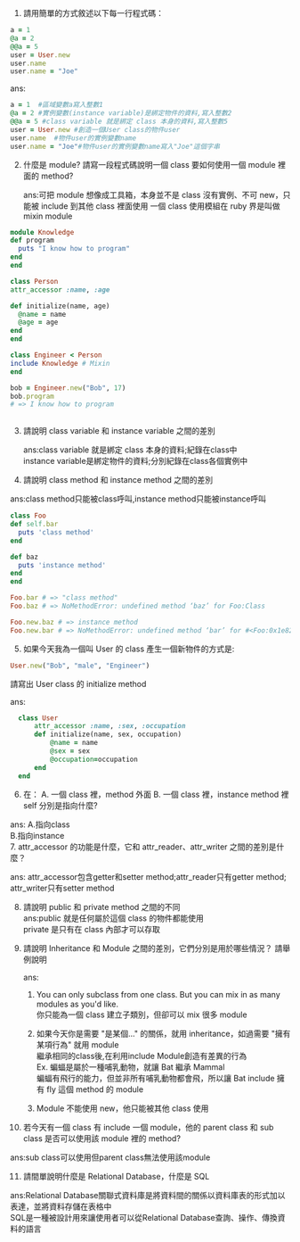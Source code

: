 1. 請用簡單的方式敘述以下每一行程式碼：

  ```ruby 
  a = 1
  @a = 2
  @@a = 5
  user = User.new
  user.name
  user.name = "Joe"
  ```
ans:
  ```ruby 
  a = 1  #區域變數a寫入整數1
  @a = 2 #實例變數(instance variable)是綁定物件的資料,寫入整數2
  @@a = 5 #class variable 就是綁定 class 本身的資料,寫入整數5
  user = User.new #創造一個User class的物件user
  user.name  #物件user的實例變數name		
  user.name = "Joe"#物件user的實例變數name寫入"Joe"這個字串
  ```
2. 什麼是 module? 請寫一段程式碼說明一個 class 要如何使用一個 module 裡面的 method?  
   
   ans:可把 module 想像成工具箱，本身並不是 class
   沒有實例、不可 new，只能被 include 到其他 class 裡面使用
    一個 class 使用模組在 ruby 界是叫做 mixin module
  ```ruby 
  module Knowledge
  def program
    puts "I know how to program"
  end
end

class Person  
  attr_accessor :name, :age

  def initialize(name, age)
    @name = name
    @age = age
  end
end

class Engineer < Person
  include Knowledge # Mixin
end

bob = Engineer.new("Bob", 17)
bob.program
# => I know how to program
	
  ```

3. 請說明 class variable 和 instance variable 之間的差別  

   ans:class variable 就是綁定 class 本身的資料;紀錄在class中  
        instance variable是綁定物件的資料;分別紀錄在class各個實例中 
 
4. 請說明 class method 和 instance method 之間的差別

  ans:class method只能被class呼叫,instance method只能被instance呼叫
  ```ruby 
class Foo
  def self.bar
    puts 'class method'
  end
  
  def baz
    puts 'instance method'
  end
end

Foo.bar # => "class method"
Foo.baz # => NoMethodError: undefined method ‘baz’ for Foo:Class

Foo.new.baz # => instance method
Foo.new.bar # => NoMethodError: undefined method ‘bar’ for #<Foo:0x1e820>
  ```
5. 如果今天我為一個叫 User 的 class 產生一個新物件的方式是:
  ```ruby
  User.new("Bob", "male", "Engineer")
  ```
請寫出 User class 的 initialize method

  ans:
  ```ruby
	class User
		attr_accessor :name, :sex, :occupation
		def initialize(name, sex, occupation)
			@name = name
			@sex = sex
			@occupation=occupation	
		end
	end
  ```
6. 在：
  A.  一個 class 裡，method 外面
  B.  一個 class 裡，instance method 裡
  self 分別是指向什麼?  

  ans: A.指向class  
        B.指向instance	
7. attr_accessor 的功能是什麼，它和 attr_reader、attr_writer 之間的差別是什麼？  
  
  ans: attr_accessor包含getter和setter method;attr_reader只有getter method;  
       attr_writer只有setter method  
 		
8. 請說明 public 和 private method 之間的不同  
  ans:public 就是任何屬於這個 class 的物件都能使用  
      private 是只有在 class 內部才可以存取  


9. 請說明 Inheritance 和 Module 之間的差別，它們分別是用於哪些情況？ 請舉例說明  
  
	ans:
   1. You can only subclass from one class. But you can mix in as many modules as you'd like.  
   你只能為一個 class 建立子類別，但卻可以 mix 很多 module  

   2. 如果今天你是需要 "是某個..." 的關係，就用 inheritance，如過需要 "擁有某項行為" 就用 module  
      繼承相同的class後,在利用include Module創造有差異的行為  
   Ex. 蝙蝠是屬於一種哺乳動物，就讓 Bat 繼承 Mammal  
       蝙蝠有飛行的能力，但並非所有哺乳動物都會飛，所以讓 Bat include 擁有 fly 這個 method 的 module  
     
   3. Module 不能使用 new，他只能被其他 class 使用  

10. 若今天有一個 class 有 include 一個 module，他的 parent class 和 sub class 是否可以使用該 module 裡的 method?  
  
  ans:sub class可以使用但parent class無法使用該module  

11. 請間單說明什麼是 Relational Database，什麼是 SQL  
  
  ans:Relational Database關聯式資料庫是將資料間的關係以資料庫表的形式加以表達，並將資料存儲在表格中  
       SQL是一種被設計用來讓使用者可以從Relational Database查詢、操作、傳換資料的語言

